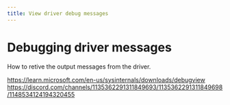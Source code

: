 ```yaml
---
title: View driver debug messages
---
```


# Debugging driver messages
How to retive the output messages from the driver.  

https://learn.microsoft.com/en-us/sysinternals/downloads/debugview
https://discord.com/channels/1135362291311849693/1135362291311849698/1148534124194320455